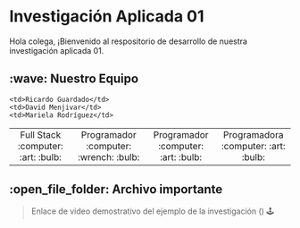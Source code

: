 # Investigación Aplicada 01
Hola colega, ¡Bienvenido al respositorio de desarrollo de nuestra investigación aplicada 01.

<h2>:wave: Nuestro Equipo</h2>
<div style={padding: 10px}>
  <table style={margin: 0 auto}>
  <tr align="center">
    
    <td>Ricardo Guardado</td>
    <td>David Menjivar</td>
    <td>Mariela Rodríguez</td>
 </tr>
    <tr align="center">
    <td>Full Stack <br> :computer: :art: :bulb:</td>
    <td>Programador <br> :computer: :wrench: :bulb:</td>
    <td>Programador <br>:computer: :art: :bulb:</td>
    <td>Programadora <br> :computer: :art: :bulb:</td>
 </tr>
</table>
</div>

<h2>:open_file_folder: Archivo importante </h2>

> Enlace de video demostrativo del ejemplo de la investigación () 🕹️<br>
